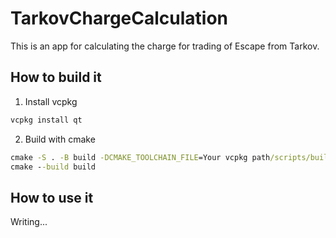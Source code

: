 # TarkovChargeCalculation
This is an app for calculating the charge for trading of Escape from Tarkov.

## How to build it
1. Install vcpkg
```cmd
vcpkg install qt
```

2. Build with cmake
```cmd
cmake -S . -B build -DCMAKE_TOOLCHAIN_FILE=Your vcpkg path/scripts/buildsystems/vcpkg.cmake
cmake --build build
```

## How to use it
Writing...
